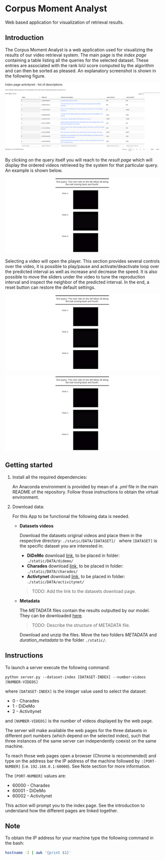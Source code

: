 # Corpus Moment Analyst

Web based application for visualization of retrieval results.

## Introduction
The Corpus Moment Analyst is a web application used for visualizing the results of our video retrieval system. The main page is the *index page* containing a table listing all the queries for the selected dataset. These entries are associated with the rank IoU score computed by the algorithm and can then be sorted as pleased. An explanatory screenshot is shown in the following figure.

![index][index]

By clicking on the query itself you will reach to the *result page* which will display the ordered videos retrieved by the system for that particular query. An example is shown below.

![results][results]

Selecting a video will open the player. This section provides several controls over the video, it is possible to play/pause and activate/deactivate loop over the predicted interval as well as increase and decrease the speed. It is also possible to move the sliders under the video to tune the reproduction interval and inspect the neighbor of the predicted interval. In the end, a reset button can restore the default settings.

![player][player]

[![video](https://github.com/escorciav/moments-retrieval/blob/collaboration/dashboards/corpus%20moment%20analyst/images/results.png)](https://www.youtube.com/watch?v=248S6jQ2wAI)

[index]: https://github.com/escorciav/moments-retrieval/blob/collaboration/dashboards/corpus%20moment%20analyst/images/index.png "Index screenshot"
[results]: https://github.com/escorciav/moments-retrieval/blob/collaboration/dashboards/corpus%20moment%20analyst/images/results.png "Results screenshot"
[player]: https://github.com/escorciav/moments-retrieval/blob/collaboration/dashboards/corpus%20moment%20analyst/images/results.png "Results screenshot"



## Getting started

1. Install all the required dependencies:

	An Anaconda environment is provided by mean of a *.yml* file in the main README of the repository. 
	Follow those instructions to obtain the virtual environment.

2. Download data:

	For this App to be functional the following data is needed.

	- **Datasets videos**

		Download the datasets original videos and place them in the respective directory: `./static/DATA/[DATASET]/ ` where `[DATASET]` is the specific dataset you are interested in.

		* **DiDeMo** download [link](), to be placed in folder:     `./static/DATA/didemo/ `
		* **Charades** download [link](), to be placed in folder:   `./static/DATA/charades/ `
		* **Activtynet** download [link](), to be placed in folder: `./static/DATA/activitynet/ `

		> TODO: Add the link to the datasets download page.

	- **Metadata**

		The *METADATA* files contain the results outputted by our model. They can be downloaded [here](https://drive.google.com/open?id=1PNTRukXw-EBFgLekFEJjKxE4PFjHt7Zb).
		> TODO: Describe the structure of METADATA file.

		Download and unzip the files. 
		Move the two folders *METADATA* and *duration_metadata* to the folder `./static/`.


## Instructions

To launch a server execute the following command:

```
python server.py --dataset-index [DATASET-INDEX] --number-videos [NUMBER-VIDEOS]
```

where `[DATASET-INDEX]` is the integer value used to select the dataset:

* 0 - Charades
* 1 - DiDeMo
* 2 - Activitynet

and `[NUMBER-VIDEOS]` is the number of videos displayed by the web page.

The server will make available the web pages for the three datasets in different port numbers (which depend on the selected index), such that three instances of the same server can independently coexist on the same machine. 

To reach those web pages open a browser (Chrome is recommended) and type on the address bar the IP address of the machine followed by `:[PORT-NUMBER]` (i.e. `192.168.0.1:60000`). See Note section for more information.

 The `[PORT-NUMBER]` values are:

* 60000 - Charades
* 60001 - DiDeMo
* 60002 - Activitynet

This action will prompt you to the index page. See the introduction to understand how the different pages are linked together.


## Note

To obtain the IP address for your machine type the following command in the bash:

```bash
hostname -I | awk '{print $1}'
```


